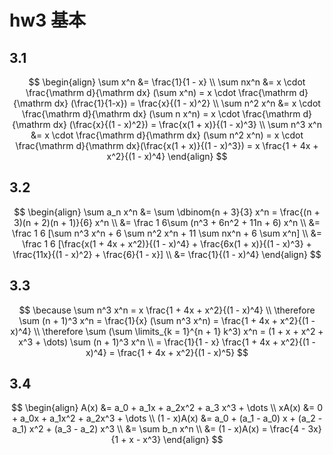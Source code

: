 # hw3 基本

## 3.1

$$
\begin{align}
\sum x^n &= \frac{1}{1 - x} \\
\sum nx^n &= x \cdot \frac{\mathrm d}{\mathrm dx} (\sum x^n) = x \cdot \frac{\mathrm d}{\mathrm dx} (\frac{1}{1-x}) = \frac{x}{(1 - x)^2} \\
\sum n^2 x^n &= x \cdot \frac{\mathrm d}{\mathrm dx} (\sum n x^n) = x \cdot \frac{\mathrm d}{\mathrm dx} (\frac{x}{(1 - x)^2}) = \frac{x(1 + x)}{(1 - x)^3} \\
\sum n^3 x^n &= x \cdot \frac{\mathrm d}{\mathrm dx} (\sum n^2 x^n) = x \cdot \frac{\mathrm d}{\mathrm dx}(\frac{x(1 + x)}{(1 - x)^3}) = x \frac{1 + 4x + x^2}{(1 - x)^4}
\end{align}
$$



## 3.2

$$
\begin{align}
\sum a_n x^n &= \sum \dbinom{n + 3}{3} x^n = \frac{(n + 3)(n + 2)(n + 1)}{6} x^n \\
&= \frac 1 6\sum (n^3 + 6n^2 + 11n + 6) x^n \\
&= \frac 1 6 [\sum n^3 x^n + 6 \sum n^2 x^n + 11 \sum nx^n + 6 \sum x^n] \\
&= \frac 1 6 [\frac{x(1 + 4x + x^2)}{(1 - x)^4} + \frac{6x(1 + x)}{(1 - x)^3} + \frac{11x}{(1 - x)^2} + \frac{6}{1 - x}] \\
&= \frac{1}{(1 - x)^4}
\end{align}
$$



## 3.3

$$
\because \sum n^3 x^n = x \frac{1 + 4x + x^2}{(1 - x)^4} \\
\therefore \sum (n + 1)^3 x^n = \frac{1}{x} (\sum n^3 x^n) = \frac{1 + 4x + x^2}{(1 - x)^4} \\
\therefore \sum (\sum \limits_{k = 1}^{n + 1} k^3) x^n = (1 + x + x^2 + x^3 + \dots) \sum (n + 1)^3 x^n \\
= \frac{1}{1 - x} \frac{1 + 4x + x^2}{(1 - x)^4} = \frac{1 + 4x + x^2}{(1 - x)^5}
$$





## 3.4

$$
\begin{align}
A(x) &= a_0 + a_1x + a_2x^2 + a_3 x^3 + \dots \\
xA(x) &= 0 + a_0x + a_1x^2 + a_2x^3 + \dots \\
(1 - x)A(x) &= a_0 + (a_1 - a_0) x + (a_2 - a_1) x^2 + (a_3 - a_2) x^3 \\
&= \sum b_n x^n \\
&= (1 - x)A(x) = \frac{4 - 3x}{1 + x - x^3}
\end{align}
$$

